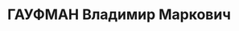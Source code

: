 ---
title: ГАУФМАН Владимир Маркович
description: "Род. в 1875, Витебская губ., м. Чашники, еврей, обр.: высшее техническое.\
  \ Проживал: Московская обл., Москва. Старший горно-технический инспектор \n  Арестован\
  \ НКВД КССР. 28.05.1937. \n  Реабилитирован НКВД КССР 16.01.1938 за отсутствием\
  \ состава преступления"
---